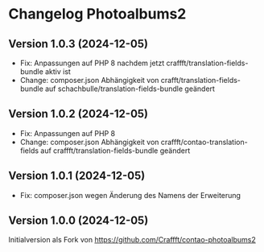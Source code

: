 # Changelog Photoalbums2

## Version 1.0.3 (2024-12-05)

* Fix: Anpassungen auf PHP 8 nachdem jetzt craffft/translation-fields-bundle aktiv ist
* Change: composer.json Abhängigkeit von crafft/translation-fields-bundle auf schachbulle/translation-fields-bundle geändert

## Version 1.0.2 (2024-12-05)

* Fix: Anpassungen auf PHP 8
* Change: composer.json Abhängigkeit von craffft/contao-translation-fields auf craffft/translation-fields-bundle geändert

## Version 1.0.1 (2024-12-05)

* Fix: composer.json wegen Änderung des Namens der Erweiterung

## Version 1.0.0 (2024-12-05)

Initialversion als Fork von https://github.com/Craffft/contao-photoalbums2


